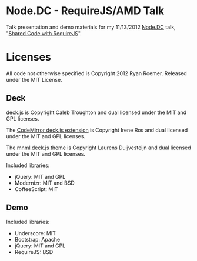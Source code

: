 Node.DC - RequireJS/AMD Talk
============================

Talk presentation and demo materials for my 11/13/2012 [Node.DC][meetup]
talk, "[Shared Code with RequireJS][meetup]".

[nodedc]: http://nodedc.github.com/
[meetup]: http://www.meetup.com/node-dc/events/89233812/

Licenses
========
All code not otherwise specified is Copyright 2012 Ryan Roemer.
Released under the MIT License.

Deck
----

[deck.js][deckjs] is Copyright Caleb Troughton and dual licensed under the
MIT and GPL licenses.

The [CodeMirror deck.js extension][cm] is Copyright Irene Ros and dual licensed
under the MIT and GPL licenses.

The [mnml deck.js theme][mnml] is Copyright Laurens Duijvesteijn and dual
licensed under the MIT and GPL licenses.

Included libraries:

* jQuery: MIT and GPL
* Modernizr: MIT and BSD
* CoffeeScript: MIT

Demo
----

Included libraries:

* Underscore: MIT
* Bootstrap: Apache
* jQuery: MIT and GPL
* RequireJS: BSD

[tb]: https://ryan-roemer.github.com/deck.js-starter/archive/master.tar.gz
[demo]: http://ryan-roemer.github.com/deck.js-starter
[gh]: https://github.com/ryan-roemer/deck.js-starter
[deckjs]: https://github.com/imakewebthings/deck.js
[jade]: http://jade-lang.com
[cm]: https://github.com/iros/deck.js-codemirror
[cs]: http://coffeescript.org/
[mnml]: https://github.com/duijf/mnml
